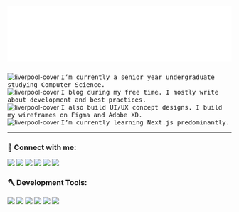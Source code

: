 [comment]: <> (<img  alt="liverpool-cover" width="100%" src="https://raw.githubusercontent.com/Boro23-wq/Boro23-wq/master/Dev.png" /> )
 
<h5 align="center">
  <img src="https://raw.githubusercontent.com/Boro23-wq/Boro23-wq/fc48a0b4b667b55be5925b626fb8c68d4f44f907/custom-name.svg" alt="Sintu Boro" />
</h5>
  
[comment]: <> ( <h2 align="center"> Hey there, I'm <span style="font-family:Kanit; font-size:4em;">Boro</span> 👨‍💻 </h2> )

<p align="center">
  
<img  alt="liverpool-cover" width="10px" height=10px src="https://emojipedia-us.s3.dualstack.us-west-1.amazonaws.com/thumbs/320/au-kddi/190/white-heavy-check-mark_2705.png" /> <samp> I’m currently a senior year undergraduate studying Computer Science. </samp> <br/> 
<img  alt="liverpool-cover" width="10px" height=10px src="https://emojipedia-us.s3.dualstack.us-west-1.amazonaws.com/thumbs/320/au-kddi/190/white-heavy-check-mark_2705.png" /> <samp> I blog during my free time. I mostly write about development and best practices. </samp> <br/> 
<img  alt="liverpool-cover" width="10px" height=10px src="https://emojipedia-us.s3.dualstack.us-west-1.amazonaws.com/thumbs/320/au-kddi/190/white-heavy-check-mark_2705.png" /> <samp> I also build UI/UX concept designs. I build my wireframes on Figma and Adobe XD. </samp> </br>
<img  alt="liverpool-cover" width="10px" height=10px src="https://emojipedia-us.s3.dualstack.us-west-1.amazonaws.com/thumbs/320/au-kddi/190/white-heavy-check-mark_2705.png" /> <samp> I’m currently learning Next.js predominantly. </samp> <br/> 

</p>


---

### 🤝 Connect with me:

<p>
 <a href="https://sintu-boro.netlify.app/"><img src="https://img.shields.io/badge/portfolio-%beatport.svg?&style=for-the-badge&logo=polymer-project&logoColor=white" height=25></a>
  <a href="https://boro-ui-ux.webflow.io/"><img src="https://img.shields.io/badge/UI/UX-%beatport.svg?color=orange&style=for-the-badge&logo=udacity&logoColor=white" height=25></a> 
  <a href="https://boro-blogs.netlify.app/"><img src="https://img.shields.io/badge/Blog-%beatport.svg?color=purple&style=for-the-badge&logo=blogger&logoColor=white" height=25></a> 
  <a href="https://www.linkedin.com/in/sintu-boro-5a5aa415b/"><img src="https://img.shields.io/badge/linkedin-%230077B5.svg?&style=for-the-badge&logo=linkedin&logoColor=white" height=25></a> 
  <a href="https://www.instagram.com/middlechild.x/"><img src="https://img.shields.io/badge/instagram-%23E4405F.svg?&style=for-the-badge&logo=instagram&logoColor=white" height=25></a>
   <a href="https://nextjs.org/"><img src="https://img.shields.io/badge/medium-%230077B5.svg?color=black&style=for-the-badge&logo=medium&logoColor=white" height=25></a>
<p/>

### 🪓 Development Tools:

<p>
  <img><img src="https://img.shields.io/badge/javascript-%beatport.svg?color=yellow&style=for-the-badge&logo=javascript&logoColor=white" height=25></img>
  <img><img src="https://img.shields.io/badge/react-%beatport.svg?color=lightblue&style=for-the-badge&logo=react&logoColor=white" height=25></img>
  <img><img src="https://img.shields.io/badge/node-%beatport.svg?color=green&style=for-the-badge&logo=Node.js&logoColor=white" height=25></img>
  <img><img src="https://img.shields.io/badge/redux-%beatport.svg?color=darkviolet&style=for-the-badge&logo=redux&logoColor=white" height=25></img>
  <img><img src="https://img.shields.io/badge/graphql-%beatport.svg?color=red&style=for-the-badge&logo=graphql&logoColor=white" height=25></img>
  <img><img src="https://img.shields.io/badge/Next.js-%beatport.svg?color=black&style=for-the-badge&logo=Next.js&logoColor=white" height=25></img>
<p/>
<!--
**Boro23-wq/Boro23-wq** is a ✨ _special_ ✨ repository because its `README.md` (this file) appears on your GitHub profile.

[comment]: <> (<img><img src="https://img.shields.io/badge/git-%beatport.svg?color=black&style=for-the-badge&logo=github&logoColor=white" height=25></img>)
[comment]: <> (<img><img src="https://img.shields.io/badge/styled components-%beatport.svg?color=purple&style=for-the-badge&logo=styled-components&logoColor=white" height=25></img>)
